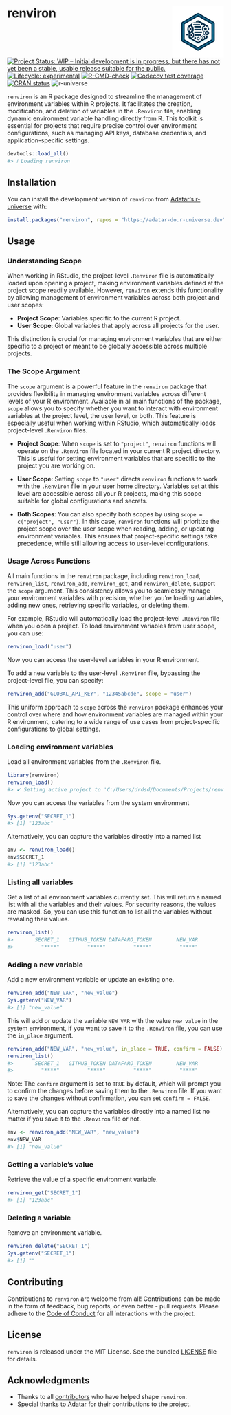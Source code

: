 
<!-- README.md is generated from README.Rmd. Please edit that file -->

# renviron <img src="man/figures/logo.png" align="right" height="120" alt="" />

<!-- badges: start -->

[![Project Status: WIP – Initial development is in progress, but there
has not yet been a stable, usable release suitable for the
public.](https://www.repostatus.org/badges/latest/wip.svg)](https://www.repostatus.org/#wip)
[![Lifecycle:
experimental](https://img.shields.io/badge/lifecycle-experimental-orange.svg)](https://www.tidyverse.org/lifecycle/#experimental)
[![R-CMD-check](https://github.com/adatar-do/renviron/actions/workflows/R-CMD-check.yaml/badge.svg)](https://github.com/adatar-do/renviron/actions/workflows/R-CMD-check.yaml)
[![Codecov test
coverage](https://codecov.io/gh/adatar-do/renviron/branch/main/graph/badge.svg)](https://codecov.io/gh/adatar-do/renviron?branch=main)
[![CRAN
status](https://www.r-pkg.org/badges/version/renviron)](https://CRAN.R-project.org/package=renviron)
![r-universe](https://adatar-do.r-universe.dev/badges/renviron)
<!-- badges: end -->

`renviron` is an R package designed to streamline the management of
environment variables within R projects. It facilitates the creation,
modification, and deletion of variables in the `.Renviron` file,
enabling dynamic environment variable handling directly from R. This
toolkit is essential for projects that require precise control over
environment configurations, such as managing API keys, database
credentials, and application-specific settings.

``` r
devtools::load_all()
#> ℹ Loading renviron
```

## Installation

You can install the development version of `renviron` from [Adatar’s
r-universe](https://adatar-do.r-universe.dev/renviron) with:

``` r
install.packages("renviron", repos = "https://adatar-do.r-universe.dev")
```

## Usage

### Understanding Scope

When working in RStudio, the project-level `.Renviron` file is
automatically loaded upon opening a project, making environment
variables defined at the project scope readily available. However,
`renviron` extends this functionality by allowing management of
environment variables across both project and user scopes:

- **Project Scope**: Variables specific to the current R project.
- **User Scope**: Global variables that apply across all projects for
  the user.

This distinction is crucial for managing environment variables that are
either specific to a project or meant to be globally accessible across
multiple projects.

### The Scope Argument

The `scope` argument is a powerful feature in the `renviron` package
that provides flexibility in managing environment variables across
different levels of your R environment. Available in all main functions
of the package, `scope` allows you to specify whether you want to
interact with environment variables at the project level, the user
level, or both. This feature is especially useful when working within
RStudio, which automatically loads project-level `.Renviron` files.

- **Project Scope**: When `scope` is set to `"project"`, `renviron`
  functions will operate on the `.Renviron` file located in your current
  R project directory. This is useful for setting environment variables
  that are specific to the project you are working on.

- **User Scope**: Setting `scope` to `"user"` directs `renviron`
  functions to work with the `.Renviron` file in your user home
  directory. Variables set at this level are accessible across all your
  R projects, making this scope suitable for global configurations and
  secrets.

- **Both Scopes**: You can also specify both scopes by using
  `scope = c("project", "user")`. In this case, `renviron` functions
  will prioritize the project scope over the user scope when reading,
  adding, or updating environment variables. This ensures that
  project-specific settings take precedence, while still allowing access
  to user-level configurations.

### Usage Across Functions

All main functions in the `renviron` package, including `renviron_load`,
`renviron_list`, `renviron_add`, `renviron_get`, and `renviron_delete`,
support the `scope` argument. This consistency allows you to seamlessly
manage your environment variables with precision, whether you’re loading
variables, adding new ones, retrieving specific variables, or deleting
them.

For example, RStudio will automatically load the project-level
`.Renviron` file when you open a project. To load environment variables
from user scope, you can use:

``` r
renviron_load("user")
```

Now you can access the user-level variables in your R environment.

To add a new variable to the user-level `.Renviron` file, bypassing the
project-level file, you can specify:

``` r
renviron_add("GLOBAL_API_KEY", "12345abcde", scope = "user")
```

This uniform approach to `scope` across the `renviron` package enhances
your control over where and how environment variables are managed within
your R environment, catering to a wide range of use cases from
project-specific configurations to global settings.

### Loading environment variables

Load all environment variables from the `.Renviron` file.

``` r
library(renviron)
renviron_load()
#> ✔ Setting active project to 'C:/Users/drdsd/Documents/Projects/renviron'
```

Now you can access the variables from the system environment

``` r
Sys.getenv("SECRET_1")
#> [1] "123abc"
```

Alternatively, you can capture the variables directly into a named list

``` r
env <- renviron_load()
env$SECRET_1
#> [1] "123abc"
```

### Listing all variables

Get a list of all environment variables currently set. This will return
a named list with all the variables and their values. For security
reasons, the values are masked. So, you can use this function to list
all the variables without revealing their values.

``` r
renviron_list()
#>       SECRET_1   GITHUB_TOKEN DATAFARO_TOKEN        NEW_VAR 
#>         "****"         "****"         "****"         "****"
```

### Adding a new variable

Add a new environment variable or update an existing one.

``` r
renviron_add("NEW_VAR", "new_value")
Sys.getenv("NEW_VAR")
#> [1] "new_value"
```

This will add or update the variable `NEW_VAR` with the value
`new_value` in the system environment, if you want to save it to the
`.Renviron` file, you can use the `in_place` argument.

``` r
renviron_add("NEW_VAR", "new_value", in_place = TRUE, confirm = FALSE)
renviron_list()
#>       SECRET_1   GITHUB_TOKEN DATAFARO_TOKEN        NEW_VAR 
#>         "****"         "****"         "****"         "****"
```

Note: The `confirm` argument is set to `TRUE` by default, which will
prompt you to confirm the changes before saving them to the `.Renviron`
file. If you want to save the changes without confirmation, you can set
`confirm = FALSE`.

Alternatively, you can capture the variables directly into a named list
no matter if you save it to the `.Renviron` file or not.

``` r
env <- renviron_add("NEW_VAR", "new_value")
env$NEW_VAR
#> [1] "new_value"
```

### Getting a variable’s value

Retrieve the value of a specific environment variable.

``` r
renviron_get("SECRET_1")
#> [1] "123abc"
```

### Deleting a variable

Remove an environment variable.

``` r
renviron_delete("SECRET_1")
Sys.getenv("SECRET_1")
#> [1] ""
```

## Contributing

Contributions to `renviron` are welcome from all! Contributions can be
made in the form of feedback, bug reports, or even better - pull
requests. Please adhere to the [Code of Conduct](CODE_OF_CONDUCT.md) for
all interactions with the project.

## License

`renviron` is released under the MIT License. See the bundled
[LICENSE](LICENSE.md) file for details.

## Acknowledgments

- Thanks to all
  [contributors](https://github.com/adatar-do/renviron/graphs/contributors)
  who have helped shape `renviron`.
- Special thanks to [Adatar](https://adatar.do) for their contributions
  to the project.
